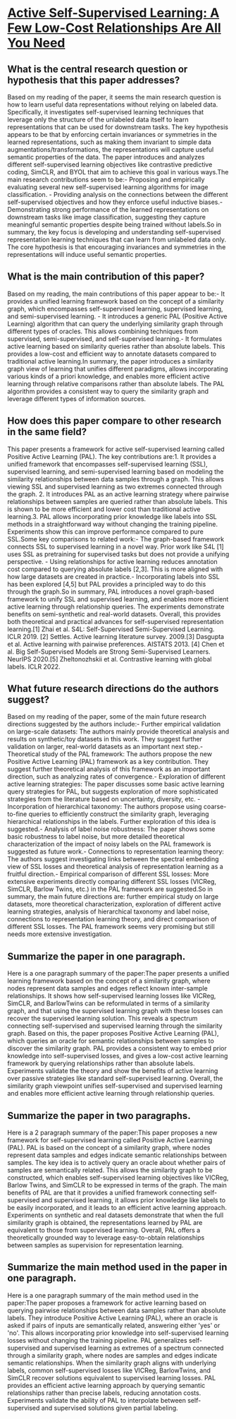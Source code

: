 # [Active Self-Supervised Learning: A Few Low-Cost Relationships Are All   You Need](https://arxiv.org/abs/2303.15256)

## What is the central research question or hypothesis that this paper addresses?

Based on my reading of the paper, it seems the main research question is how to learn useful data representations without relying on labeled data. Specifically, it investigates self-supervised learning techniques that leverage only the structure of the unlabeled data itself to learn representations that can be used for downstream tasks. The key hypothesis appears to be that by enforcing certain invariances or symmetries in the learned representations, such as making them invariant to simple data augmentations/transformations, the representations will capture useful semantic properties of the data. The paper introduces and analyzes different self-supervised learning objectives like contrastive predictive coding, SimCLR, and BYOL that aim to achieve this goal in various ways.The main research contributions seem to be:- Proposing and empirically evaluating several new self-supervised learning algorithms for image classification. - Providing analysis on the connections between the different self-supervised objectives and how they enforce useful inductive biases.- Demonstrating strong performance of the learned representations on downstream tasks like image classification, suggesting they capture meaningful semantic properties despite being trained without labels.So in summary, the key focus is developing and understanding self-supervised representation learning techniques that can learn from unlabeled data only. The core hypothesis is that encouraging invariances and symmetries in the representations will induce useful semantic properties.


## What is the main contribution of this paper?

Based on my reading, the main contributions of this paper appear to be:- It provides a unified learning framework based on the concept of a similarity graph, which encompasses self-supervised learning, supervised learning, and semi-supervised learning. - It introduces a generic PAL (Positive Active Learning) algorithm that can query the underlying similarity graph through different types of oracles. This allows combining techniques from supervised, semi-supervised, and self-supervised learning.- It formulates active learning based on similarity queries rather than absolute labels. This provides a low-cost and efficient way to annotate datasets compared to traditional active learning.In summary, the paper introduces a similarity graph view of learning that unifies different paradigms, allows incorporating various kinds of a priori knowledge, and enables more efficient active learning through relative comparisons rather than absolute labels. The PAL algorithm provides a consistent way to query the similarity graph and leverage different types of information sources.


## How does this paper compare to other research in the same field?

This paper presents a framework for active self-supervised learning called Positive Active Learning (PAL). The key contributions are:1. It provides a unified framework that encompasses self-supervised learning (SSL), supervised learning, and semi-supervised learning based on modeling the similarity relationships between data samples through a graph. This allows viewing SSL and supervised learning as two extremes connected through the graph. 2. It introduces PAL as an active learning strategy where pairwise relationships between samples are queried rather than absolute labels. This is shown to be more efficient and lower cost than traditional active learning.3. PAL allows incorporating prior knowledge like labels into SSL methods in a straightforward way without changing the training pipeline. Experiments show this can improve performance compared to pure SSL.Some key comparisons to related work:- The graph-based framework connects SSL to supervised learning in a novel way. Prior work like S4L [1] uses SSL as pretraining for supervised tasks but does not provide a unifying perspective. - Using relationships for active learning reduces annotation cost compared to querying absolute labels [2,3]. This is more aligned with how large datasets are created in practice.- Incorporating labels into SSL has been explored [4,5] but PAL provides a principled way to do this through the graph.So in summary, PAL introduces a novel graph-based framework to unify SSL and supervised learning, and enables more efficient active learning through relationship queries. The experiments demonstrate benefits on semi-synthetic and real-world datasets. Overall, this provides both theoretical and practical advances for self-supervised representation learning.[1] Zhai et al. S4L: Self-Supervised Semi-Supervised Learning. ICLR 2019. [2] Settles. Active learning literature survey. 2009.[3] Dasgupta et al. Active learning with pairwise preferences. AISTATS 2013. [4] Chen et al. Big Self-Supervised Models are Strong Semi-Supervised Learners. NeurIPS 2020.[5] Zheltonozhskii et al. Contrastive learning with global labels. ICLR 2022.


## What future research directions do the authors suggest?

Based on my reading of the paper, some of the main future research directions suggested by the authors include:- Further empirical validation on large-scale datasets: The authors mainly provide theoretical analysis and results on synthetic/toy datasets in this work. They suggest further validation on larger, real-world datasets as an important next step.- Theoretical study of the PAL framework: The authors propose the new Positive Active Learning (PAL) framework as a key contribution. They suggest further theoretical analysis of this framework as an important direction, such as analyzing rates of convergence.- Exploration of different active learning strategies: The paper discusses some basic active learning query strategies for PAL, but suggests exploration of more sophisticated strategies from the literature based on uncertainty, diversity, etc. - Incorporation of hierarchical taxonomy: The authors propose using coarse-to-fine queries to efficiently construct the similarity graph, leveraging hierarchical relationships in the labels. Further exploration of this idea is suggested.- Analysis of label noise robustness: The paper shows some basic robustness to label noise, but more detailed theoretical characterization of the impact of noisy labels on the PAL framework is suggested as future work.- Connections to representation learning theory: The authors suggest investigating links between the spectral embedding view of SSL losses and theoretical analysis of representation learning as a fruitful direction.- Empirical comparison of different SSL losses: More extensive experiments directly comparing different SSL losses (VICReg, SimCLR, Barlow Twins, etc.) in the PAL framework are suggested.So in summary, the main future directions are: further empirical study on large datasets, more theoretical characterization, exploration of different active learning strategies, analysis of hierarchical taxonomy and label noise, connections to representation learning theory, and direct comparison of different SSL losses. The PAL framework seems very promising but still needs more extensive investigation.


## Summarize the paper in one paragraph.

Here is a one paragraph summary of the paper:The paper presents a unified learning framework based on the concept of a similarity graph, where nodes represent data samples and edges reflect known inter-sample relationships. It shows how self-supervised learning losses like VICReg, SimCLR, and BarlowTwins can be reformulated in terms of a similarity graph, and that using the supervised learning graph with these losses can recover the supervised learning solution. This reveals a spectrum connecting self-supervised and supervised learning through the similarity graph. Based on this, the paper proposes Positive Active Learning (PAL), which queries an oracle for semantic relationships between samples to discover the similarity graph. PAL provides a consistent way to embed prior knowledge into self-supervised losses, and gives a low-cost active learning framework by querying relationships rather than absolute labels. Experiments validate the theory and show the benefits of active learning over passive strategies like standard self-supervised learning. Overall, the similarity graph viewpoint unifies self-supervised and supervised learning and enables more efficient active learning through relationship queries.


## Summarize the paper in two paragraphs.

Here is a 2 paragraph summary of the paper:This paper proposes a new framework for self-supervised learning called Positive Active Learning (PAL). PAL is based on the concept of a similarity graph, where nodes represent data samples and edges indicate semantic relationships between samples. The key idea is to actively query an oracle about whether pairs of samples are semantically related. This allows the similarity graph to be constructed, which enables self-supervised learning objectives like VICReg, Barlow Twins, and SimCLR to be expressed in terms of the graph. The main benefits of PAL are that it provides a unified framework connecting self-supervised and supervised learning, it allows prior knowledge like labels to be easily incorporated, and it leads to an efficient active learning approach. Experiments on synthetic and real datasets demonstrate that when the full similarity graph is obtained, the representations learned by PAL are equivalent to those from supervised learning. Overall, PAL offers a theoretically grounded way to leverage easy-to-obtain relationships between samples as supervision for representation learning.


## Summarize the main method used in the paper in one paragraph.

Here is a one paragraph summary of the main method used in the paper:The paper proposes a framework for active learning based on querying pairwise relationships between data samples rather than absolute labels. They introduce Positive Active Learning (PAL), where an oracle is asked if pairs of inputs are semantically related, answering either 'yes' or 'no'. This allows incorporating prior knowledge into self-supervised learning losses without changing the training pipeline. PAL generalizes self-supervised and supervised learning as extremes of a spectrum connected through a similarity graph, where nodes are samples and edges indicate semantic relationships. When the similarity graph aligns with underlying labels, common self-supervised losses like VICReg, BarlowTwins, and SimCLR recover solutions equivalent to supervised learning losses. PAL provides an efficient active learning approach by querying semantic relationships rather than precise labels, reducing annotation costs. Experiments validate the ability of PAL to interpolate between self-supervised and supervised solutions given partial labeling.

